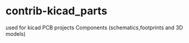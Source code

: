 contrib-kicad_parts
===================

used for kicad PCB projects Components (schematics,footprints and 3D models)
